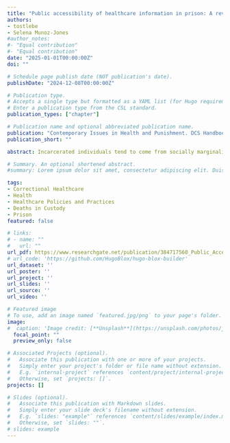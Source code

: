 ```yaml
---
title: "Public accessibility of healthcare information in prison: A review of U.S. state Department of Corrections websites"
authors:
- tostlebe
- Selena Munoz-Jones
#author_notes:
#- "Equal contribution"
#- "Equal contribution"
date: "2025-01-01T00:00:00Z"
doi: ""

# Schedule page publish date (NOT publication's date).
publishDate: "2024-12-08T00:00:00Z"

# Publication type.
# Accepts a single type but formatted as a YAML list (for Hugo requirements).
# Enter a publication type from the CSL standard.
publication_types: ["chapter"]

# Publication name and optional abbreviated publication name.
publication: "Contemporary Issues in Health and Punishment. DCS Handbook on Corrections and Sentencing, Volume 9"
publication_short: ""

abstract: Incarcerated individuals tend to come from socially marginalized and medically underserved backgrounds. Therefore, they often enter correction institutions with pre-existing mental and physical health vulnerabilities. Existing research has highlighted the health profiles of incarcerated individuals, problematic environmental features of prisons, the impact of the COVID-19 pandemic, and views of healthcare from the perspectives of incarcerated persons. However, there is a lack of insight on the policies and practices that maintain and uphold healthcare systems in prison, as well as information on deaths in custody. This information is important as “our ability to achieve any meaningful improvements has been linked to one principle more than any other: transparency. Health risks for the incarcerated are directly linked to how secretive a [correctional institution] is” (Venters, 2019, p. 135). In this chapter, we document the landscape of mental and physical healthcare in corrections. We begin by describing what is known about healthcare and death in U.S. prisons. Second, using publicly available data on state Department of Corrections (DOC) websites, we document and describe healthcare policies (e.g., delivery of physical, dental, and mental healthcare) and administrative and procedural practices (e.g., intake assessment timeframe, copays, healthcare provider). Deaths in custody are also summarized, including policy, numbers of death, and if causes of death are accessible. We conclude by discussing research and policy implications that would result in positive benefits for incarcerated individuals, DOC facilities, friends and family of incarcerated individuals, and the safety of the general public.

# Summary. An optional shortened abstract.
#summary: Lorem ipsum dolor sit amet, consectetur adipiscing elit. Duis posuere tellus ac convallis placerat. Proin tincidunt magna sed ex sollicitudin condimentum.

tags:
- Correctional Healthcare
- Health
- Healthcare Policies and Practices
- Deaths in Custody
- Prison
featured: false

# links:
# - name: ""
#   url: ""
url_pdf: https://www.researchgate.net/publication/384717560_Public_Accessibility_of_Healthcare_Information_in_Prison
# url_code: 'https://github.com/HugoBlox/hugo-blox-builder'
url_dataset: ''
url_poster: ''
url_project: ''
url_slides: ''
url_source: ''
url_video: ''

# Featured image
# To use, add an image named `featured.jpg/png` to your page's folder. 
image:
#  caption: 'Image credit: [**Unsplash**](https://unsplash.com/photos/jdD8gXaTZsc)'
  focal_point: ""
  preview_only: false

# Associated Projects (optional).
#   Associate this publication with one or more of your projects.
#   Simply enter your project's folder or file name without extension.
#   E.g. `internal-project` references `content/project/internal-project/index.md`.
#   Otherwise, set `projects: []`.
projects: []

# Slides (optional).
#   Associate this publication with Markdown slides.
#   Simply enter your slide deck's filename without extension.
#   E.g. `slides: "example"` references `content/slides/example/index.md`.
#   Otherwise, set `slides: ""`.
# slides: example
---
```

